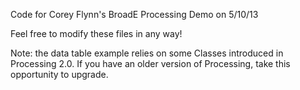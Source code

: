 Code for Corey Flynn's BroadE Processing Demo on 5/10/13

Feel free to modify these files in any way!

Note:
the data table example relies on some Classes introduced in Processing 2.0.  If you have an older version of Processing, take this opportunity to upgrade.